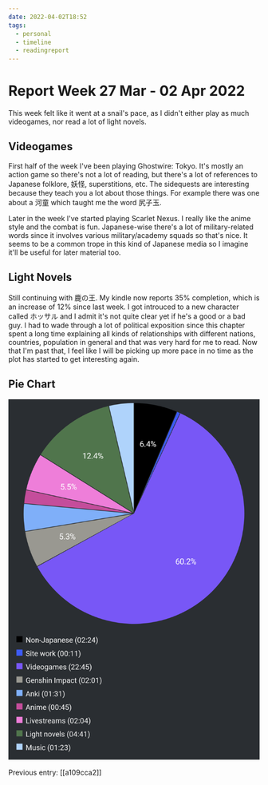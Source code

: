 ```yaml
---
date: 2022-04-02T18:52
tags:
  - personal
  - timeline
  - readingreport
---
```


# Report Week 27 Mar - 02 Apr 2022

This week felt like it went at a snail's pace, as I didn't either play as much
videogames, nor read a lot of light novels.

## Videogames

First half of the week I've been playing Ghostwire: Tokyo. It's mostly an action
game so there's not a lot of reading, but there's a lot of references to
Japanese folklore, 妖怪, superstitions, etc. The sidequests are interesting
because they teach you a lot about those things. For example there was one about
a 河童 which taught me the word 尻子玉.

Later in the week I've started playing Scarlet Nexus. I really like the anime
style and the combat is fun. Japanese-wise there's a lot of military-related
words since it involves various military/academy squads so that's nice. It seems
to be a common trope in this kind of Japanese media so I imagine it'll be useful
for later material too.

## Light Novels

Still continuing with 鹿の王. My kindle now reports 35% completion, which is an
increase of 12% since last week. I got introuced to a new character called
ホッサル and I admit it's not quite clear yet if he's a good or a bad guy. I had
to wade through a lot of political exposition since this chapter spent a long
time explaining all kinds of relationships with different nations, countries,
population in general and that was very hard for me to read. Now that I'm past
that, I feel like I will be picking up more pace in no time as the plot has
started to get interesting again.

## Pie Chart

![Report](./static/reports/2022-04-02.png)

Previous entry: [[a109cca2]]

